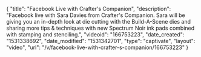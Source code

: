 {
    "title": "Facebook Live with Crafter's Companion",
    "description": "Facebook live with Sara Davies from Crafter's Companion. Sara will be giving you an in-depth look at die cutting with the Build-A-Scene dies and sharing more tips & techniques with new Spectrum Noir ink pads combined with stamping and stenciling.",
    "videoid": "166753223",
    "date_created": "1531338692",
    "date_modified": "1531342701",
    "type": "captivate",
    "layout": "video",
    "url": "\/v\/facebook-live-with-crafter-s-companion\/166753223"
}